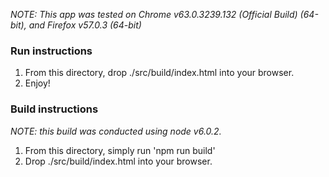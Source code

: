*NOTE: This app was tested on Chrome v63.0.3239.132 (Official Build) (64-bit), and Firefox v57.0.3 (64-bit)*

### Run instructions

1. From this directory, drop ./src/build/index.html into your browser.
2. Enjoy!


### Build instructions

*NOTE: this build was conducted using node v6.0.2.*

1. From this directory, simply run 'npm run build'
2. Drop ./src/build/index.html into your browser.


